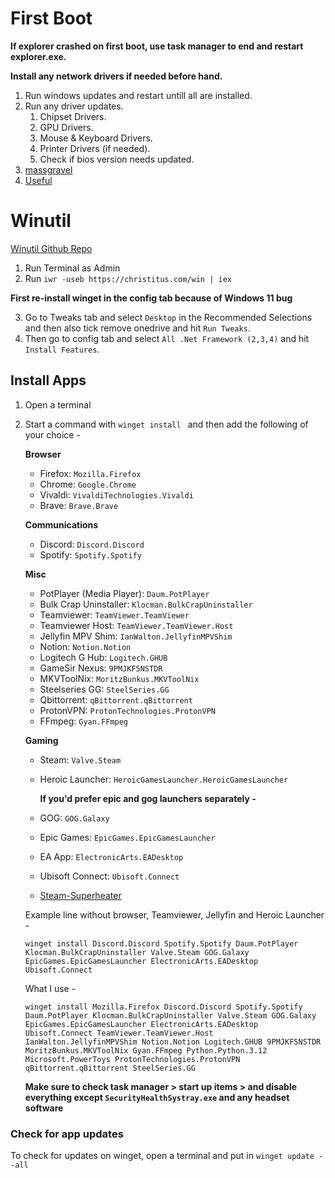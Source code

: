 # First Boot

**If explorer crashed on first boot, use task manager to end and restart explorer.exe.**

**Install any network drivers if needed before hand.**
1. Run windows updates and restart untill all are installed.
2. Run any driver updates.
    1. Chipset Drivers.
    2. GPU Drivers.
    3. Mouse & Keyboard Drivers.
    4. Printer Drivers (if needed).
    5. Check if bios version needs updated.
3. [massgravel](https://github.com/massgravel/Microsoft-Activation-Scripts)
4. [Useful](https://thepiratelist.com/)

# Winutil

[Winutil Github Repo](https://github.com/ChrisTitusTech/winutil)
1. Run Terminal as Admin
2. Run `iwr -useb https://christitus.com/win | iex`

**First re-install winget in the config tab because of Windows 11 bug**

3. Go to Tweaks tab and select `Desktop` in the Recommended Selections and then also tick remove onedrive and hit `Run Tweaks`.
4. Then go to config tab and select `All .Net Framework (2,3,4)` and hit `Install Features`.

## Install Apps

1. Open a terminal
2. Start a command with `winget install ` and then add the following of your choice -

    **Browser**

    * Firefox: `Mozilla.Firefox`
    * Chrome: `Google.Chrome`
    * Vivaldi: `VivaldiTechnologies.Vivaldi`
    * Brave: `Brave.Brave`

    **Communications**

    * Discord: `Discord.Discord`
    * Spotify: `Spotify.Spotify`

    **Misc**

    * PotPlayer (Media Player): `Daum.PotPlayer`
    * Bulk Crap Uninstaller: `Klocman.BulkCrapUninstaller`
    * Teamviewer: `TeamViewer.TeamViewer`
    * Teamviewer Host: `TeamViewer.TeamViewer.Host`
    * Jellyfin MPV Shim: `IanWalton.JellyfinMPVShim`
    * Notion: `Notion.Notion`
    * Logitech G Hub: `Logitech.GHUB`
    * GameSir Nexus: `9PMJKF5NSTDR`
    * MKVToolNix: `MoritzBunkus.MKVToolNix`
    * Steelseries GG: `SteelSeries.GG`
    * Qbittorrent: `qBittorrent.qBittorrent`
    * ProtonVPN: `ProtonTechnologies.ProtonVPN`
    * FFmpeg: `Gyan.FFmpeg`

    **Gaming**

    * Steam: `Valve.Steam`
    * Heroic Launcher: `HeroicGamesLauncher.HeroicGamesLauncher`
        
        **If you'd prefer epic and gog launchers separately -**
    * GOG: `GOG.Galaxy`
    * Epic Games: `EpicGames.EpicGamesLauncher`
    * EA App: `ElectronicArts.EADesktop`
    * Ubisoft Connect: `Ubisoft.Connect`
    * [Steam-Superheater](https://github.com/fgsfds/Steam-Superheater)

    Example line without browser, Teamviewer, Jellyfin and Heroic Launcher -

    `winget install Discord.Discord Spotify.Spotify Daum.PotPlayer Klocman.BulkCrapUninstaller Valve.Steam GOG.Galaxy EpicGames.EpicGamesLauncher ElectronicArts.EADesktop Ubisoft.Connect`

    What I use -

    `winget install Mozilla.Firefox Discord.Discord Spotify.Spotify Daum.PotPlayer Klocman.BulkCrapUninstaller Valve.Steam GOG.Galaxy EpicGames.EpicGamesLauncher ElectronicArts.EADesktop Ubisoft.Connect TeamViewer.TeamViewer.Host IanWalton.JellyfinMPVShim Notion.Notion Logitech.GHUB 9PMJKF5NSTDR MoritzBunkus.MKVToolNix Gyan.FFmpeg Python.Python.3.12 Microsoft.PowerToys ProtonTechnologies.ProtonVPN qBittorrent.qBittorrent SteelSeries.GG`

    **Make sure to check task manager > start up items > and disable everything except `SecurityHealthSystray.exe` and any headset software**

### Check for app updates

To check for updates on winget, open a terminal and put in `winget update --all`